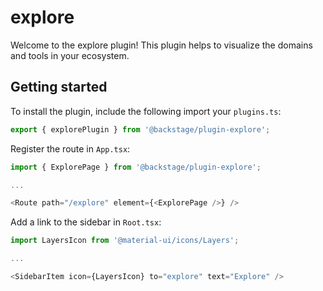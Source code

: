 # explore

Welcome to the explore plugin!
This plugin helps to visualize the domains and tools in your ecosystem.

## Getting started

To install the plugin, include the following import your `plugins.ts`:

```typescript
export { explorePlugin } from '@backstage/plugin-explore';
```

Register the route in `App.tsx`:

```typescript
import { ExplorePage } from '@backstage/plugin-explore';

...

<Route path="/explore" element={<ExplorePage />} />
```

Add a link to the sidebar in `Root.tsx`:

```typescript
import LayersIcon from '@material-ui/icons/Layers';

...

<SidebarItem icon={LayersIcon} to="explore" text="Explore" />
```

